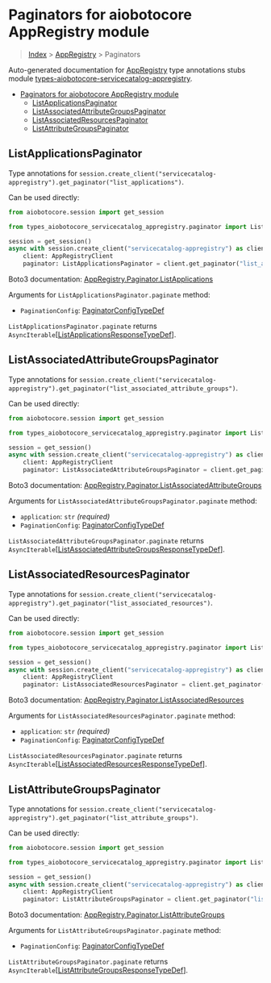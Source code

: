 <a id="paginators-for-aiobotocore-appregistry-module"></a>

# Paginators for aiobotocore AppRegistry module

> [Index](..) > [AppRegistry](.) > Paginators

Auto-generated documentation for
[AppRegistry](https://boto3.amazonaws.com/v1/documentation/api/latest/reference/services/servicecatalog-appregistry.html#AppRegistry)
type annotations stubs module
[types-aiobotocore-servicecatalog-appregistry](https://pypi.org/project/types-aiobotocore-servicecatalog-appregistry/).

- [Paginators for aiobotocore AppRegistry module](#paginators-for-aiobotocore-appregistry-module)
  - [ListApplicationsPaginator](#listapplicationspaginator)
  - [ListAssociatedAttributeGroupsPaginator](#listassociatedattributegroupspaginator)
  - [ListAssociatedResourcesPaginator](#listassociatedresourcespaginator)
  - [ListAttributeGroupsPaginator](#listattributegroupspaginator)

<a id="listapplicationspaginator"></a>

## ListApplicationsPaginator

Type annotations for
`session.create_client("servicecatalog-appregistry").get_paginator("list_applications")`.

Can be used directly:

```python
from aiobotocore.session import get_session

from types_aiobotocore_servicecatalog_appregistry.paginator import ListApplicationsPaginator

session = get_session()
async with session.create_client("servicecatalog-appregistry") as client:
    client: AppRegistryClient
    paginator: ListApplicationsPaginator = client.get_paginator("list_applications")
```

Boto3 documentation:
[AppRegistry.Paginator.ListApplications](https://boto3.amazonaws.com/v1/documentation/api/latest/reference/services/servicecatalog-appregistry.html#AppRegistry.Paginator.ListApplications)

Arguments for `ListApplicationsPaginator.paginate` method:

- `PaginationConfig`:
  [PaginatorConfigTypeDef](./type_defs.md#paginatorconfigtypedef)

`ListApplicationsPaginator.paginate` returns
`AsyncIterable`\[[ListApplicationsResponseTypeDef](./type_defs.md#listapplicationsresponsetypedef)\].

<a id="listassociatedattributegroupspaginator"></a>

## ListAssociatedAttributeGroupsPaginator

Type annotations for
`session.create_client("servicecatalog-appregistry").get_paginator("list_associated_attribute_groups")`.

Can be used directly:

```python
from aiobotocore.session import get_session

from types_aiobotocore_servicecatalog_appregistry.paginator import ListAssociatedAttributeGroupsPaginator

session = get_session()
async with session.create_client("servicecatalog-appregistry") as client:
    client: AppRegistryClient
    paginator: ListAssociatedAttributeGroupsPaginator = client.get_paginator("list_associated_attribute_groups")
```

Boto3 documentation:
[AppRegistry.Paginator.ListAssociatedAttributeGroups](https://boto3.amazonaws.com/v1/documentation/api/latest/reference/services/servicecatalog-appregistry.html#AppRegistry.Paginator.ListAssociatedAttributeGroups)

Arguments for `ListAssociatedAttributeGroupsPaginator.paginate` method:

- `application`: `str` *(required)*
- `PaginationConfig`:
  [PaginatorConfigTypeDef](./type_defs.md#paginatorconfigtypedef)

`ListAssociatedAttributeGroupsPaginator.paginate` returns
`AsyncIterable`\[[ListAssociatedAttributeGroupsResponseTypeDef](./type_defs.md#listassociatedattributegroupsresponsetypedef)\].

<a id="listassociatedresourcespaginator"></a>

## ListAssociatedResourcesPaginator

Type annotations for
`session.create_client("servicecatalog-appregistry").get_paginator("list_associated_resources")`.

Can be used directly:

```python
from aiobotocore.session import get_session

from types_aiobotocore_servicecatalog_appregistry.paginator import ListAssociatedResourcesPaginator

session = get_session()
async with session.create_client("servicecatalog-appregistry") as client:
    client: AppRegistryClient
    paginator: ListAssociatedResourcesPaginator = client.get_paginator("list_associated_resources")
```

Boto3 documentation:
[AppRegistry.Paginator.ListAssociatedResources](https://boto3.amazonaws.com/v1/documentation/api/latest/reference/services/servicecatalog-appregistry.html#AppRegistry.Paginator.ListAssociatedResources)

Arguments for `ListAssociatedResourcesPaginator.paginate` method:

- `application`: `str` *(required)*
- `PaginationConfig`:
  [PaginatorConfigTypeDef](./type_defs.md#paginatorconfigtypedef)

`ListAssociatedResourcesPaginator.paginate` returns
`AsyncIterable`\[[ListAssociatedResourcesResponseTypeDef](./type_defs.md#listassociatedresourcesresponsetypedef)\].

<a id="listattributegroupspaginator"></a>

## ListAttributeGroupsPaginator

Type annotations for
`session.create_client("servicecatalog-appregistry").get_paginator("list_attribute_groups")`.

Can be used directly:

```python
from aiobotocore.session import get_session

from types_aiobotocore_servicecatalog_appregistry.paginator import ListAttributeGroupsPaginator

session = get_session()
async with session.create_client("servicecatalog-appregistry") as client:
    client: AppRegistryClient
    paginator: ListAttributeGroupsPaginator = client.get_paginator("list_attribute_groups")
```

Boto3 documentation:
[AppRegistry.Paginator.ListAttributeGroups](https://boto3.amazonaws.com/v1/documentation/api/latest/reference/services/servicecatalog-appregistry.html#AppRegistry.Paginator.ListAttributeGroups)

Arguments for `ListAttributeGroupsPaginator.paginate` method:

- `PaginationConfig`:
  [PaginatorConfigTypeDef](./type_defs.md#paginatorconfigtypedef)

`ListAttributeGroupsPaginator.paginate` returns
`AsyncIterable`\[[ListAttributeGroupsResponseTypeDef](./type_defs.md#listattributegroupsresponsetypedef)\].
